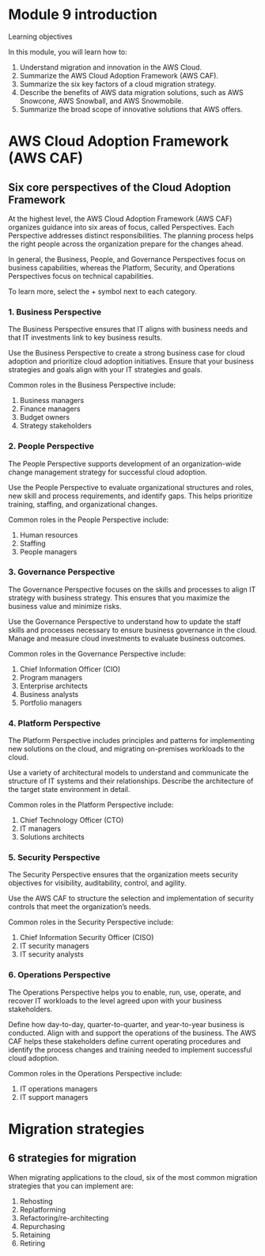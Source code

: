 # Module 9 introduction
Learning objectives

In this module, you will learn how to:

1. Understand migration and innovation in the AWS Cloud.
2. Summarize the AWS Cloud Adoption Framework (AWS CAF). 
3. Summarize the six key factors of a cloud migration strategy.
4. Describe the benefits of AWS data migration solutions, such as AWS Snowcone, AWS Snowball, and AWS Snowmobile.
5. Summarize the broad scope of innovative solutions that AWS offers.

# AWS Cloud Adoption Framework (AWS CAF)
## Six core perspectives of the Cloud Adoption Framework

At the highest level, the AWS Cloud Adoption Framework (AWS CAF) organizes guidance into six areas of focus, called Perspectives. Each Perspective addresses distinct responsibilities. The planning process helps the right people across the organization prepare for the changes ahead.

In general, the Business, People, and Governance Perspectives focus on business capabilities, whereas the Platform, Security, and Operations Perspectives focus on technical capabilities.

To learn more, select the + symbol next to each category.
### 1. Business Perspective 
The Business Perspective ensures that IT aligns with business needs and that IT investments link to key business results.

Use the Business Perspective to create a strong business case for cloud adoption and prioritize cloud adoption initiatives. Ensure that your business strategies and goals align with your IT strategies and goals.

Common roles in the Business Perspective include: 

1. Business managers
2. Finance managers
3. Budget owners
4. Strategy stakeholders

### 2. People Perspective  
The People Perspective supports development of an organization-wide change management strategy for successful cloud adoption.

Use the People Perspective to evaluate organizational structures and roles, new skill and process requirements, and identify gaps. This helps prioritize training, staffing, and organizational changes.

Common roles in the People Perspective include: 

1. Human resources
2. Staffing
3. People managers

### 3. Governance Perspective 
The Governance Perspective focuses on the skills and processes to align IT strategy with business strategy. This ensures that you maximize the business value and minimize risks.

Use the Governance Perspective to understand how to update the staff skills and processes necessary to ensure business governance in the cloud. Manage and measure cloud investments to evaluate business outcomes.

Common roles in the Governance Perspective include: 

1. Chief Information Officer (CIO)
2. Program managers
3. Enterprise architects
4. Business analysts
5. Portfolio managers

### 4. Platform Perspective 
The Platform Perspective includes principles and patterns for implementing new solutions on the cloud, and migrating on-premises workloads to the cloud.

Use a variety of architectural models to understand and communicate the structure of IT systems and their relationships. Describe the architecture of the target state environment in detail.

Common roles in the Platform Perspective include: 

1. Chief Technology Officer (CTO)
2. IT managers
3. Solutions architects

### 5. Security Perspective 
The Security Perspective ensures that the organization meets security objectives for visibility, auditability, control, and agility. 

Use the AWS CAF to structure the selection and implementation of security controls that meet the organization’s needs.

Common roles in the Security Perspective include: 

1. Chief Information Security Officer (CISO)
2. IT security managers
3. IT security analysts

### 6. Operations Perspective 
The Operations Perspective helps you to enable, run, use, operate, and recover IT workloads to the level agreed upon with your business stakeholders.

Define how day-to-day, quarter-to-quarter, and year-to-year business is conducted. Align with and support the operations of the business. The AWS CAF helps these stakeholders define current operating procedures and identify the process changes and training needed to implement successful cloud adoption.

Common roles in the Operations Perspective include: 

1. IT operations managers
2. IT support managers

# Migration strategies
## 6 strategies for migration

When migrating applications to the cloud, six of the most common migration strategies that you can implement are:

1. Rehosting
2. Replatforming
3. Refactoring/re-architecting
4. Repurchasing
5. Retaining
6. Retiring
